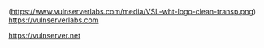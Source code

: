 (https://www.vulnserverlabs.com/media/VSL-wht-logo-clean-transp.png)
https://vulnserverlabs.com

https://vulnserver.net
